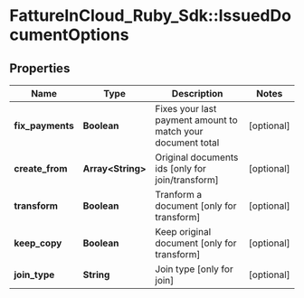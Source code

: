# FattureInCloud_Ruby_Sdk::IssuedDocumentOptions

## Properties

| Name | Type | Description | Notes |
| ---- | ---- | ----------- | ----- |
| **fix_payments** | **Boolean** | Fixes your last payment amount to match your document total | [optional] |
| **create_from** | **Array&lt;String&gt;** | Original documents ids [only for join/transform] | [optional] |
| **transform** | **Boolean** | Tranform a document [only for transform] | [optional] |
| **keep_copy** | **Boolean** | Keep original document [only for transform] | [optional] |
| **join_type** | **String** | Join type [only for join] | [optional] |

